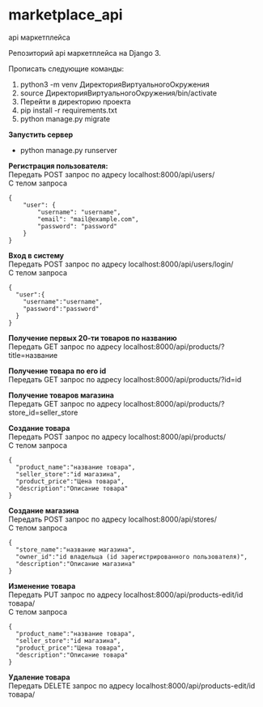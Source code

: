 # marketplace_api
api маркетплейса

Репозиторий api маркетплейса на Django 3.

Прописать следующие команды:

1. python3 -m venv ДиректорияВиртуальногоОкружения
2. source ДиректорияВиртуальногоОкружения/bin/activate
3. Перейти в директорию проекта
4. pip install -r requirements.txt
5. python manage.py migrate


**Запустить сервер** <br />
- python manage.py runserver

**Регистрация пользователя:**<br />
Передать POST запрос по адресу localhost:8000/api/users/<br />
С телом запроса
```
{
    "user": {
        "username": "username",
        "email": "mail@example.com",
        "password": "password"
    }
}
```

**Вход в систему**<br />
Передать POST запрос по адресу localhost:8000/api/users/login/<br />
С телом запроса
```
{
  "user":{
    "username":"username",
    "password":"password"
  }
}
```
**Получение первых 20-ти товаров по названию**<br />
Передать GET запрос по адресу localhost:8000/api/products/?title=название

**Получение товара по его id**<br />
Передать GET запрос по адресу localhost:8000/api/products/?id=id

**Получение товаров магазина**<br />
Передать GET запрос по адресу localhost:8000/api/products/?store_id=seller_store

**Создание товара**<br />
Передать POST запрос по адресу localhost:8000/api/products/<br />
С телом запроса
```
{
  "product_name":"название товара",
  "seller_store":"id магазина",
  "product_price":"Цена товара",
  "description":"Описание товара"
}
```
**Создание магазина**<br />
Передать POST запрос по адресу localhost:8000/api/stores/<br />
С телом запроса
```
{
  "store_name":"название магазина",
  "owner_id":"id владельца (id зарегистрированного пользователя)",
  "description":"Описание магазина"
}
```
**Изменение товара**<br />
Передать PUT запрос по адресу localhost:8000/api/products-edit/id товара/<br />
С телом запроса
```
{
  "product_name":"название товара",
  "seller_store":"id магазина",
  "product_price":"Цена товара",
  "description":"Описание товара"
}
```
**Удаление товара**<br />
Передать DELETE запрос по адресу localhost:8000/api/products-edit/id товара/


